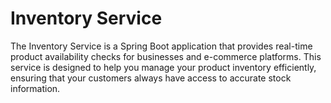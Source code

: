 # Inventory Service
The Inventory Service is a Spring Boot application that provides real-time product availability checks for businesses and e-commerce platforms. This service is designed to help you manage your product inventory efficiently, ensuring that your customers always have access to accurate stock information.
